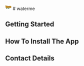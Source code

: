  <img src="assets/images/waterme_title.png" width="20" height="20" alt="WaterMe"> #  waterme



## Getting Started



## How To Install The App

## Contact Details
